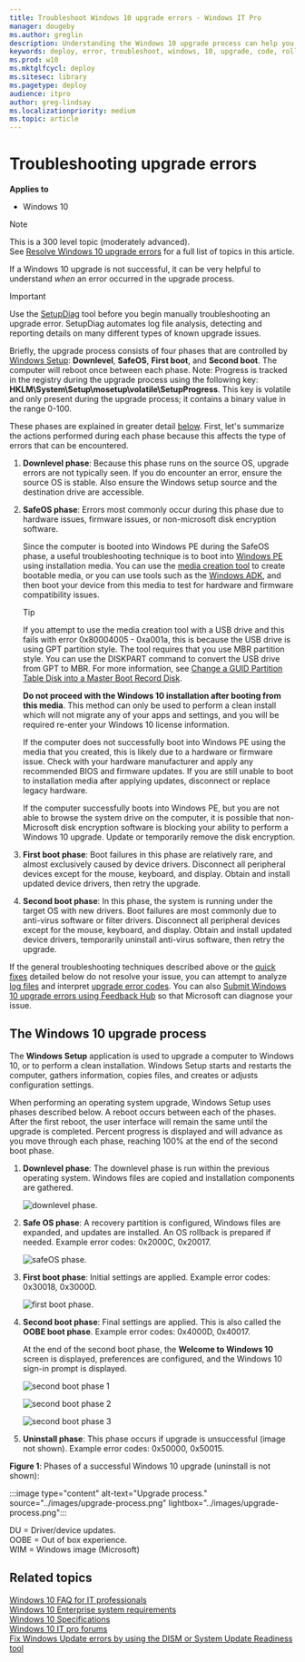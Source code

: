 ```yaml
---
title: Troubleshoot Windows 10 upgrade errors - Windows IT Pro
manager: dougeby
ms.author: greglin
description: Understanding the Windows 10 upgrade process can help you troubleshoot errors when something goes wrong. Find out more with this guide.
keywords: deploy, error, troubleshoot, windows, 10, upgrade, code, rollback, ITPro
ms.prod: w10
ms.mktglfcycl: deploy
ms.sitesec: library
ms.pagetype: deploy
audience: itpro
author: greg-lindsay
ms.localizationpriority: medium
ms.topic: article
---
```


# Troubleshooting upgrade errors

**Applies to**
-   Windows 10

> [!NOTE]
> This is a 300 level topic (moderately advanced).<br>
> See [Resolve Windows 10 upgrade errors](resolve-windows-10-upgrade-errors.md) for a full list of topics in this article.

If a Windows 10 upgrade is not successful, it can be very helpful to understand *when* an error occurred in the upgrade process. 

> [!IMPORTANT]
> Use the [SetupDiag](setupdiag.md) tool before you begin manually troubleshooting an upgrade error. SetupDiag automates log file analysis, detecting and reporting details on many different types of known upgrade issues.

Briefly, the upgrade process consists of four phases that are controlled by [Windows Setup](/windows-hardware/manufacture/desktop/windows-setup-technical-reference): **Downlevel**, **SafeOS**, **First boot**, and **Second boot**. The computer will reboot once between each phase. Note: Progress is tracked in the registry during the upgrade process using the following key: **HKLM\System\Setup\mosetup\volatile\SetupProgress**. This key is volatile and only present during the upgrade process; it contains a binary value in the range 0-100.

These phases are explained in greater detail [below](#the-windows-10-upgrade-process). First, let's summarize the actions performed during each phase because this affects the type of errors that can be encountered.

1. **Downlevel phase**: Because this phase runs on the source OS, upgrade errors are not typically seen. If you do encounter an error, ensure the source OS is stable. Also ensure the Windows setup source and the destination drive are accessible. 

2. **SafeOS phase**: Errors most commonly occur during this phase due to hardware issues, firmware issues, or non-microsoft disk encryption software.

    Since the computer is booted into Windows PE during the SafeOS phase, a useful troubleshooting technique is to boot into [Windows PE](/windows-hardware/manufacture/desktop/winpe-intro) using installation media. You can use the [media creation tool](https://www.microsoft.com/software-download/windows10) to create bootable media, or you can use tools such as the [Windows ADK](https://developer.microsoft.com/windows/hardware/windows-assessment-deployment-kit), and then boot your device from this media to test for hardware and firmware compatibility issues.

    >[!TIP]
    >If you attempt to use the media creation tool with a USB drive and this fails with error 0x80004005 - 0xa001a, this is because the USB drive is using GPT partition style. The tool requires that you use MBR partition style. You can use the DISKPART command to convert the USB drive from GPT to MBR. For more information, see [Change a GUID Partition Table Disk into a Master Boot Record Disk](/previous-versions/windows/it-pro/windows-server-2008-R2-and-2008/cc725797(v=ws.11)).

    **Do not proceed with the Windows 10 installation after booting from this media**. This method can only be used to perform a clean install which will not migrate any of your apps and settings, and you will be required re-enter your Windows 10 license information.

    If the computer does not successfully boot into Windows PE using the media that you created, this is likely due to a hardware or firmware issue. Check with your hardware manufacturer and apply any recommended BIOS and firmware updates. If you are still unable to boot to installation media after applying updates, disconnect or replace legacy hardware.

    If the computer successfully boots into Windows PE, but you are not able to browse the system drive on the computer, it is possible that non-Microsoft disk encryption software is blocking your ability to perform a Windows 10 upgrade. Update or temporarily remove the disk encryption.

3. **First boot phase**: Boot failures in this phase are relatively rare, and almost exclusively caused by device drivers.  Disconnect all peripheral devices except for the mouse, keyboard, and display. Obtain and install updated device drivers, then retry the upgrade.

4. **Second boot phase**: In this phase, the system is running under the target OS with new drivers. Boot failures are most commonly due to anti-virus software or filter drivers. Disconnect all peripheral devices except for the mouse, keyboard, and display. Obtain and install updated device drivers, temporarily uninstall anti-virus software, then retry the upgrade.
 
If the general troubleshooting techniques described above or the [quick fixes](quick-fixes.md) detailed below do not resolve your issue, you can attempt to analyze [log files](log-files.md) and interpret [upgrade error codes](upgrade-error-codes.md). You can also [Submit Windows 10 upgrade errors using Feedback Hub](submit-errors.md) so that Microsoft can diagnose your issue.

## The Windows 10 upgrade process

The **Windows Setup** application is used to upgrade a computer to Windows 10, or to perform a clean installation. Windows Setup starts and restarts the computer, gathers information, copies files, and creates or adjusts configuration settings. 

When performing an operating system upgrade, Windows Setup uses phases described below. A reboot occurs between each of the phases. After the first reboot, the user interface will remain the same until the upgrade is completed. Percent progress is displayed and will advance as you move through each phase, reaching 100% at the end of the second boot phase.

1. **Downlevel phase**: The downlevel phase is run within the previous operating system. Windows files are copied and installation components are gathered.

    ![downlevel phase.](../images/downlevel.png)  

2. **Safe OS phase**: A recovery partition is configured, Windows files are expanded, and updates are installed. An OS rollback is prepared if needed. Example error codes: 0x2000C, 0x20017.

    ![safeOS phase.](../images/safeos.png) 

3. **First boot phase**: Initial settings are applied. Example error codes: 0x30018, 0x3000D.

    ![first boot phase.](../images/firstboot.png) 

4. **Second boot phase**: Final settings are applied. This is also called the **OOBE boot phase**. Example error codes: 0x4000D, 0x40017. 

    At the end of the second boot phase, the **Welcome to Windows 10** screen is displayed, preferences are configured, and the Windows 10 sign-in prompt is displayed.

    ![second boot phase 1](../images/secondboot.png) 

    ![second boot phase 2](../images/secondboot2.png) 

    ![second boot phase 3](../images/secondboot3.png) 

5. **Uninstall phase**: This phase occurs if upgrade is unsuccessful (image not shown). Example error codes: 0x50000, 0x50015.

**Figure 1**: Phases of a successful Windows 10 upgrade (uninstall is not shown):

:::image type="content" alt-text="Upgrade process." source="../images/upgrade-process.png" lightbox="../images/upgrade-process.png":::

DU = Driver/device updates.<br>
OOBE = Out of box experience.<br>
WIM = Windows image (Microsoft)

## Related topics

[Windows 10 FAQ for IT professionals](../planning/windows-10-enterprise-faq-itpro.yml)
<br>[Windows 10 Enterprise system requirements](https://technet.microsoft.com/windows/dn798752.aspx)
<br>[Windows 10 Specifications](https://www.microsoft.com/windows/Windows-/ifications)
<br>[Windows 10 IT pro forums](https://social.technet.microsoft.com/Forums/en-US/home?category=Windows10ITPro)
<br>[Fix Windows Update errors by using the DISM or System Update Readiness tool](/troubleshoot/windows-server/deployment/fix-windows-update-errors)